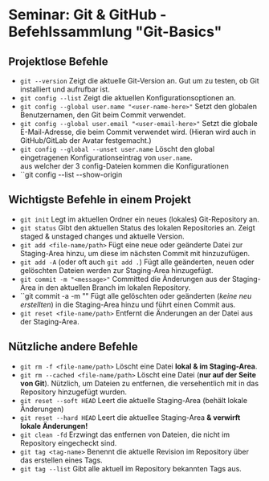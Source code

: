 # Seminar: Git & GitHub - Befehlssammlung "Git-Basics"

## Projektlose Befehle
* ``git --version`` Zeigt die aktuelle Git-Version an. Gut um zu testen, ob Git installiert und aufrufbar ist.
* ``git config --list`` Zeigt die aktuellen Konfigurationsoptionen an.
* ``git config --global user.name "<user-name-here>"`` Setzt den globalen Benutzernamen, den Git beim Commit verwendet.
* ``git config --global user.email "<user-email-here>"`` Setzt die globale E-Mail-Adresse, die beim Commit verwendet wird. (Hieran wird auch in GitHub/GitLab der Avatar festgemacht.)
* ``git config --global --unset user.name`` Löscht den global eingetragenen Konfigurationseintrag von ``user.name``.  
aus welcher der 3 config-Dateien kommen die Konfigurationen
* ``git config --list --show-origin
  
## Wichtigste Befehle in einem Projekt
* ``git init`` Legt im aktuellen Ordner ein neues (lokales) Git-Repository an.
* ``git status`` Gibt den aktuellen Status des lokalen Repositories an. Zeigt staged & unstaged changes und aktuelle Version.
* ``git add <file-name/path>`` Fügt eine neue oder geänderte Datei zur Staging-Area hinzu, um diese im nächsten Commit mit hinzuzufügen.
* ``git add -A`` (oder oft auch ``git add .``) Fügt alle geänderten, neuen oder gelöschten Dateien werden zur Staging-Area hinzugefügt.
* ``git commit -m "<message>"`` Committed die Änderungen aus der Staging-Area in den aktuellen Branch im lokalen Repository.
* ``git commit -a -m "<message>" Fügt alle gelöschten oder geänderten (_keine neu erstellten_) in die Staging-Area hinzu und führt einen Commit aus.
* ``git reset <file-name/path>`` Entfernt die Änderungen an der Datei aus der Staging-Area.

## Nützliche andere Befehle
* ``git rm -f <file-name/path>`` Löscht eine Datei __lokal & im Staging-Area__.
* ``git rm --cached <file-name/path>`` Löscht eine Datei (__nur auf der Seite von Git__). Nützlich, um Dateien zu entfernen, die versehentlich mit in das Repository hinzugefügt wurden.
* ``git reset --soft HEAD`` Leert die aktuelle Staging-Area (behält lokale Änderungen)
* ``git reset --hard HEAD`` Leert die aktuellee Staging-Area __& verwirft lokale Änderungen!__
* ``git clean -fd`` Erzwingt das entfernen von Dateien, die nicht im Repository eingecheckt sind.
* ``git tag <tag-name>`` Benennt die aktuelle Revision im Repository über das erstellen eines Tags.
* ``git tag --list`` Gibt alle aktuell im Repository bekannten Tags aus.
